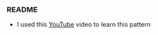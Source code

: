 ### README
- I used this [YouTube](https://www.youtube.com/watch?v=4ff_KZdvJn8&t=223s) video to learn this pattern